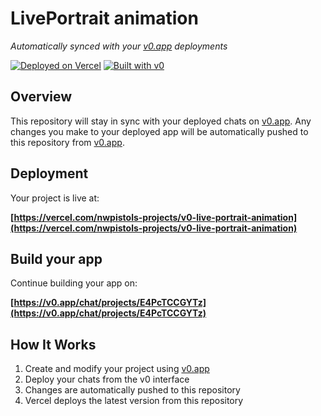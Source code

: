 # LivePortrait animation

*Automatically synced with your [v0.app](https://v0.app) deployments*

[![Deployed on Vercel](https://img.shields.io/badge/Deployed%20on-Vercel-black?style=for-the-badge&logo=vercel)](https://vercel.com/nwpistols-projects/v0-live-portrait-animation)
[![Built with v0](https://img.shields.io/badge/Built%20with-v0.app-black?style=for-the-badge)](https://v0.app/chat/projects/E4PcTCCGYTz)

## Overview

This repository will stay in sync with your deployed chats on [v0.app](https://v0.app).
Any changes you make to your deployed app will be automatically pushed to this repository from [v0.app](https://v0.app).

## Deployment

Your project is live at:

**[https://vercel.com/nwpistols-projects/v0-live-portrait-animation](https://vercel.com/nwpistols-projects/v0-live-portrait-animation)**

## Build your app

Continue building your app on:

**[https://v0.app/chat/projects/E4PcTCCGYTz](https://v0.app/chat/projects/E4PcTCCGYTz)**

## How It Works

1. Create and modify your project using [v0.app](https://v0.app)
2. Deploy your chats from the v0 interface
3. Changes are automatically pushed to this repository
4. Vercel deploys the latest version from this repository
